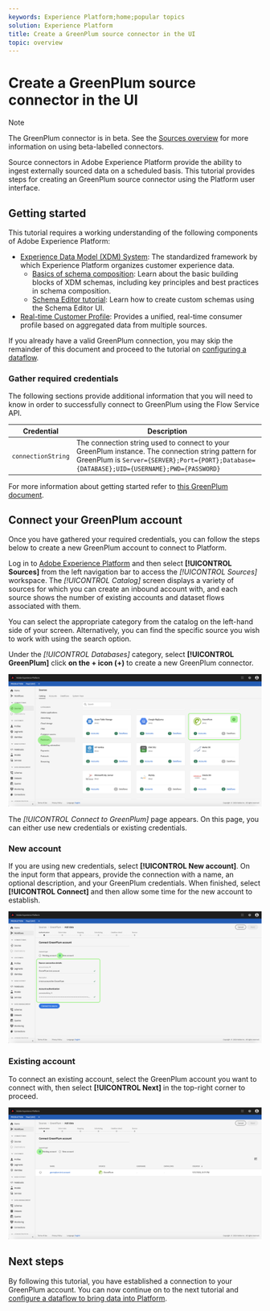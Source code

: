 ```yaml
---
keywords: Experience Platform;home;popular topics
solution: Experience Platform
title: Create a GreenPlum source connector in the UI
topic: overview
---
```


# Create a GreenPlum source connector in the UI

> [!NOTE]
> The GreenPlum connector is in beta. See the [Sources overview](../../../../home.md#terms-and-conditions) for more information on using beta-labelled connectors.

Source connectors in Adobe Experience Platform provide the ability to ingest externally sourced data on a scheduled basis. This tutorial provides steps for creating an GreenPlum source connector using the Platform user interface.

## Getting started

This tutorial requires a working understanding of the following components of Adobe Experience Platform:

*   [Experience Data Model (XDM) System](../../../../../xdm/home.md): The standardized framework by which Experience Platform organizes customer experience data.
    *   [Basics of schema composition](../../../../../xdm/schema/composition.md): Learn about the basic building blocks of XDM schemas, including key principles and best practices in schema composition.
    *   [Schema Editor tutorial](../../../../../xdm/tutorials/create-schema-ui.md): Learn how to create custom schemas using the Schema Editor UI.
*   [Real-time Customer Profile](../../../../../profile/home.md): Provides a unified, real-time consumer profile based on aggregated data from multiple sources.

If you already have a valid GreenPlum connection, you may skip the remainder of this document and proceed to the tutorial on [configuring a dataflow](../../dataflow/databases.md).

### Gather required credentials

The following sections provide additional information that you will need to know in order to successfully connect to GreenPlum using the Flow Service API.

| Credential | Description |
| ---------- | ----------- |
| `connectionString` | The connection string used to connect to your GreenPlum instance. The connection string pattern for GreenPlum is `Server={SERVER};Port={PORT};Database={DATABASE};UID={USERNAME};PWD={PASSWORD}` |

For more information about getting started refer to [this GreenPlum document](https://gpdb.docs.pivotal.io/580/security-guide/topics/Authenticate.html#topic_fzv_wb2_jr__config_ssl_client_conn).

## Connect your GreenPlum account

Once you have gathered your required credentials, you can follow the steps below to create a new GreenPlum account to connect to Platform.

Log in to [Adobe Experience Platform](https://platform.adobe.com) and then select **[!UICONTROL Sources]** from the left navigation bar to access the *[!UICONTROL Sources]* workspace. The *[!UICONTROL Catalog]* screen displays a variety of sources for which you can create an inbound account with, and each source shows the number of existing accounts and dataset flows associated with them.

You can select the appropriate category from the catalog on the left-hand side of your screen. Alternatively, you can find the specific source you wish to work with using the search option.

Under the *[!UICONTROL Databases]* category, select **[!UICONTROL GreenPlum]** click **on the + icon (+)** to create a new GreenPlum connector.

![catalog](../../../../images/tutorials/create/greenplum/catalog.png)

The *[!UICONTROL Connect to GreenPlum]* page appears. On this page, you can either use new credentials or existing credentials.

### New account

If you are using new credentials, select **[!UICONTROL New account]**. On the input form that appears, provide the connection with a name, an optional description, and your GreenPlum credentials. When finished, select **[!UICONTROL Connect]** and then allow some time for the new account to establish.

![connect](../../../../images/tutorials/create/greenplum/new.png)

### Existing account

To connect an existing account, select the GreenPlum account you want to connect with, then select **[!UICONTROL Next]** in the top-right corner to proceed.

![existing](../../../../images/tutorials/create/greenplum/existing.png)

## Next steps

By following this tutorial, you have established a connection to your GreenPlum account. You can now continue on to the next tutorial and [configure a dataflow to bring data into Platform](../../dataflow/databases.md).